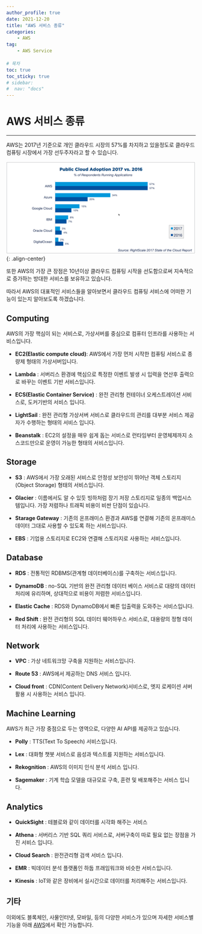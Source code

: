 ```yaml
---
author_profile: true
date: 2021-12-20
title: "AWS 서비스 종류"
categories: 
    - AWS
tag: 
    - AWS Service

# 목차
toc: true  
toc_sticky: true 
# sidebar:
#  nav: "docs"
---
```


# AWS 서비스 종류

---

AWS는 2017년 기준으로 개인 클라우드 시장의 57%를 차지하고 있을정도로 클라우드 컴퓨팅 시장에서 가장 선두주자라고 할 수 있습니다.

![2016, 2017 개인 클라우드 사용 비율비교(참고: RightScale 2017 State of the Cloud Report)](/assets/images/2021-12-20/AWS2.png){: .align-center}

또한 AWS의 가장 큰 장점은 10년이상 클라우드 컴퓨팅 시작을 선도함으로써 지속적으로 증가하는 방대한 서비스를 보유하고 있습니다.

따라서 AWS의 대표적인 서비스들을 알아보면서 클라우드 컴퓨팅 서비스에 어떠한 기능이 있는지 알아보도록 하겠습니다.

## Computing

AWS의 가장 핵심이 되는 서비스로, 가상서버를 중심으로 컴퓨터 인프라를 사용하는 서비스입니다.

- **EC2(Elastic compute cloud)**: AWS에서 가장 먼저 시작한 컴퓨팅 서비스로 종량제 형태의 가상서버입니다.

- **Lambda** : 서버리스 환경에 핵심으로 특정한 이벤트 발생 시 입력을 연산후 출력으로 바꾸는 이벤트 기반 서비스입니다.

- **ECS(Elastic Container Service)** : 완전 관리형 컨테이너 오케스트레이션 서비스로, 도커기반의 서비스 입니다.

- **LightSail** : 완전 관리형 가상서버 서비스로 클라우드의 관리를 대부분 서비스 제공자가 수행하는 형태의 서비스 입니다.

- **Beanstalk** : EC2의 설정을 매우 쉽게 돕는 서비스로 런타임부터 운영체제까지 소스코드만으로 운영이 가능한 형태의 서비스입니다.

## Storage

- **S3** : AWS에서 가장 오래된 서비스로 안정성 보안성이 뛰어난 객체 스토리지(Object Storage) 형태의 서비스입니다.

- **Glacier** :  이름에서도 알 수 있듯 빙하처럼 장기 저장 스토리지로 일종의 백업시스템입니다. 가장 저렴하나 트래픽 비용이 비싼 단점이 있습니다.

- **Starage Gateway** : 기존의 온프래미스 환경과 AWS를 연결해 기존의 온프래미스 데이터 그대로 사용할 수 있도록 하는 서비스입니다.

- **EBS** : 기업용 스토리지로 EC2와 연결해 스토리지로 사용하는 서비스입니다.

## Database

- **RDS** : 전통적인 RDBMS(관계형 데이터베이스)를 구축하는 서비스입니다.

- **DynamoDB** : no-SQL 기반의 완전 관리형 데이터 베이스 서비스로 대량의 데이터 처리에 유리하며, 상대적으로 비용이 저렴한 서비스입니다.

- **Elastic Cache** : RDS와 DynamoDB에서 빠른 입출력을 도와주는 서비스입니다.

- **Red Shift** : 완전 관리형의 SQL 데이터 웨어하우스 서비스로, 대용량의 정형 데이터 처리에 사용하는 서비스입니다.

## Network
- **VPC** : 가상 네트워크망 구축을 지원하는 서비스입니다.

- **Route 53** : AWS에서 제공하는 DNS 서비스 입니다.

- **Cloud front** : CDN(Content Delivery Network)서비스로, 엣지 로케이션 서버활용 시 사용하는 서비스 입니다.

## Machine Learning

AWS가 최근 가장 중점으로 두는 영역으로, 다양한 AI API를 제공하고 있습니다.

- **Polly** : TTS(Text To Speech) 서비스입니다.

- **Lex** : 대화형 챗봇 서비스로 음성과 텍스트를 지원하는 서비스입니다.

- **Rekognition** : AWS의 이미지 인식 분석 서비스 입니다.

- **Sagemaker** : 기계 학습 모델을 대규모로 구축, 훈련 및 배포해주는 서비스 입니다.

## Analytics


- **QuickSight** : 테블로와 같이 데이터를 시각화 해주는 서비스

- **Athena** : 서버리스 기반 SQL 쿼리 서비스로, 서버구축이 따로 필요 없는 장점을 가진 서비스 입니다.

- **Cloud Search** : 완전관리형 검색 서비스 입니다.

- **EMR** : 빅데이터 분석 플랫폼인 하둡 프래임워크와 비슷한 서비스입니다.

- **Kinesis** : IoT와 같은 장비에서 실시간으로 데이터를 처리해주는 서비스입니다. 

## 기타

이외에도 블록체인, 사물인터넷, 모바일, 등의 다양한 서비스가 있으며 자세한 서비스별 기능을 아래 [AWS](docs.aws.amazon.com)에서 확인 가능합니다.